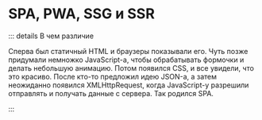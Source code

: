 # SPA, PWA, SSG и SSR

::: details В чем различие

Сперва был статичный HTML и браузеры показывали его. Чуть позже придумали немножко JavaScript-а, чтобы обрабатывать формочки и делать небольшую анимацию. Потом появился CSS, и все увидели, что это красиво. После кто-то предложил идею JSON-а, а затем неожиданно появился XMLHttpRequest, когда JavaScript-у разрешили отправлять и получать данные с сервера. Так родился SPA.

:::
